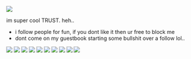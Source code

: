 ![](https://media1.tenor.com/m/nCCTEfgGDF4AAAAC/satosugu-gojo-satoru.gif)

im super cool TRUST. heh..
+ i follow people for fun, if you dont like it then ur free to block me
+ dont come on my guestbook starting some bullshit over a follow lol..

![](https://64.media.tumblr.com/fc4182de82c0bcf44b0393e6a4333945/tumblr_ptvr3wDWit1xbgu08o9_r1_100.gif) ![](https://y2k.neocities.org/stamps/tumblr_pcagk9LdEg1wpplaao5_100.gif) ![](https://supplies.ju.mp/assets/images/gallery02/4a9775e2_original.gif?v=9163b103) ![](https://supplies.ju.mp/assets/images/gallery01/300d5a12.png?v=9163b103) ![](https://supplies.ju.mp/assets/images/gallery01/f3384d1e.png?v=9163b103) ![](https://supplies.ju.mp/assets/images/gallery02/e637bbec.png?v=9163b103) ![](https://camo.githubusercontent.com/cdbd8ca130542ebdcb391edd2c03dacee88709c20a2cbedde5f01e9a42dfb869/68747470733a2f2f36342e6d656469612e74756d626c722e636f6d2f61373734313463376234656666383363396435303635386336363335343139322f396166313065366566353063613935622d64342f73313030783230302f393931346537373361343733336665613762343536393534626634323330643863623462393036342e67696676) ![](https://supplies.ju.mp/assets/images/gallery01/f3f9924f.gif?v=6a50b904) ![](https://camo.githubusercontent.com/f1f64301fd9a5bcedf845f53694769bfa93870958160d174b2ff44a2a8fd18f8/68747470733a2f2f36342e6d656469612e74756d626c722e636f6d2f37376533666630396564363363343434303534383237383037323162613964652f636161383664633666393263346530332d61642f73313030783230302f386234366130616235613332386464343836376538343739626261356132346132656538353864382e706e6a) ![](https://camo.githubusercontent.com/f2e3f0170b652ec8692e43841885a7e2bf1610d35cbb2873a303d34c84845e30/68747470733a2f2f36342e6d656469612e74756d626c722e636f6d2f63663539333661313931353566303565643836316330636533666362666139632f323737653837366431303531393064332d31622f73313030783230302f626539316164373061313365613939633933613164363632363833613432323361333333376336382e67696676)
